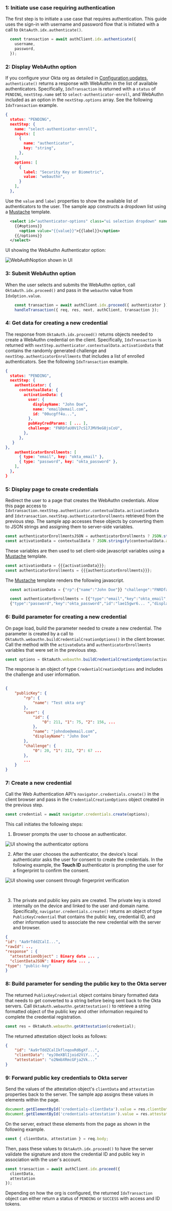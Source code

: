 ### 1: Initiate use case requiring authentication

The first step is to initiate a use case that requires authentication. This guide uses the sign-in with username and password flow that is initiated with a call to `OktaAuth.idx.authenticate()`.

```javascript
  const transaction = await authClient.idx.authenticate({
    username,
    password,
  });
```

### 2: Display WebAuthn option

If you configure your Okta org as detailed in [Configuration updates](#update-configurations), `authenticate()` returns a response with WebAuthn in the list of available authenticators. Specifically, `IdxTransaction` is returned with a `status` of `PENDING`, `nextStep.name` set to `select-authenticator-enroll`, and WebAuthn included as an option in the `nextStep.options` array. See the following `IdxTransaction` example.

```json
{
  status: "PENDING",
  nextStep: {
    name: "select-authenticator-enroll",
    inputs: [
      {
        name: "authenticator",
        key: "string",
      },
    ],
    options: [
      {
        label: "Security Key or Biometric",
        value: "webauthn",
      }
    ],
  },
```

Use the `value` and `label` properties to show the available list of authenticators to the user. The sample app constructs a dropdown list using a [Mustache](https://mustache.github.io/) template.

```xml
  <select id="authenticator-options" class="ui selection dropdown" name="authenticator">
    {{#options}}
      <option value="{{value}}">{{label}}</option>
    {{/options}}
  </select>
```

UI showing the WebAuthn Authenticator option:

<div class="three-quarter">

![WebAuthNoption shown in UI](/img/authenticators/authenticators-webauthn-dropdown-selection.png)

</div>

### 3: Submit WebAuthn option

When the user selects and submits the WebAuthn option, call `OktaAuth.idx.proceed()` and pass in the `webauthn` value from `IdxOption.value`.

```javascript
    const transaction = await authClient.idx.proceed({ authenticator });
    handleTransaction({ req, res, next, authClient, transaction });
```

### 4: Get data for creating a new credential

The response from `OktaAuth.idx.proceed()` returns objects needed to create a WebAuthn credential on the client. Specifically, `IdxTransaction` is returned with `nextStep.authenticator.contextualData.activationData` that contains the randomly generated challenge and `nextStep.authenticatorEnrollments` that includes a list of enrolled authenticators. See the following `IdxTransaction` example.

```json
{
  status: "PENDING",
  nextStep: {
    authenticator: {
      contextualData: {
        activationData: {
          user: {
            displayName: "John Doe",
            name: "email@email.com",
            id: "00ucgff4u...",
          },
          pubKeyCredParams: [ ... ],
          challenge: "FNRDfaU0V17cS17JMV9eG8jsCoU",
        },
      },
   }
},
    authenticatorEnrollments: [
      { type: "email", key: "okta_email" },
      { type: "password", key: "okta_password" },
    ],
  },
}
```

### 5: Display page to create credentials

Redirect the user to a page that creates the WebAuthn credentials. Allow this page access to `Idxtransaction.nextStep.authenticator.contextualData.activationData` and `Idxtransaction.nextStep.authenticatorEnrollments` retrieved from the previous step. The sample app accesses these objects by converting them to JSON strings and assigning them to server-side variables.

```javascript
const authenticatorEnrollmentsJSON = authenticatorEnrollments ? JSON.stringify(authenticatorEnrollments) : null;
const activationData = contextualData ? JSON.stringify(contextualData.activationData) : null;
```

These variables are then used to set client-side javascript variables using a [Mustache](https://mustache.github.io/) template.

```javascript
const activationData = {{{activationData}}};
const authenticatorEnrollments = {{{authenticatorEnrollments}}};
```

The [Mustache](https://mustache.github.io/) template renders the following javascript.

``` javascript
  const activationData = {"rp":{"name":"John Doe"}} "challenge":"FNRDfaU0V17cS17JMV9eG8jsCoU" ... ;

  const authenticatorEnrollments = [{"type":"email","key":"okta_email","id":"eaecgff4vUrS ... ","displayName":"Email","methods":[{"type":"email"}]},
  {"type":"password","key":"okta_password","id":"lae15gwr6... ","displayName":"Password","methods":[{"type":"password"}]}];
```

### 6: Build parameter for creating a new credential

On page load, build the parameter needed to create a new credential. The parameter is created by a call to `OktaAuth.webauthn.buildCredentialCreationOptions()` in the client browser. Call the method with the `activateData` and `authenticatorEnrollments` variables that were set in the previous step.

```javascript
const options = OktaAuth.webauthn.buildCredentialCreationOptions(activationData, authenticatorEnrollments);
```

The response is an object of type `CredentialCreationOptions` and includes the challenge and user information.

```json

{
    "publicKey": {
        "rp": {
            "name": "Test okta org"
        },
        "user": {
            "id": {
                "0": 211, "1": 75, "2": 156, ...
            },
            "name": "johndoe@email.com",
            "displayName": "John Doe"
        },
        "challenge": {
            "0": 20, "1": 212, "2": 67 ...
        },
        ...
    }
}
```

### 7: Create a new credential

Call the Web Authentication API's `navigator.credentials.create()` in the client browser and pass in the `CredentialCreationOptions` object created in the previous step.

```javascript
const credential = await navigator.credentials.create(options);
```

This call initiates the following steps:

1. Browser prompts the user to choose an authenticator.

<div class="three-quarter">

![UI showing the authenticator options](/img/authenticators/authenticators-webauthn-authenticator-options.png)

</div>

2. After the user chooses the authenticator, the device's local authenticator asks the user for consent to create the credentials. In the following example, the **Touch ID** authenticator is prompting the user for a fingerprint to confirm the consent.

<div class="half">

![UI showing user consent through fingerprint verification](/img/authenticators/authenticators-webauthn-user-consent.png)

</div></br>

3. The private and public key pairs are created. The private key is stored internally on the device and linked to the user and domain name. Specifically, `navigator.credentials.create()` returns an object of type `PublicKeyCredential` that contains the public key, credential ID, and other information used to associate the new credential with the server and browser.

```json
{
"id": "Aa9rTddZCalI...",
"rawId": ..,
"response" : {
  "attestationObject" : Binary data ... ,
  "clientDataJSON": Binary data ... ,
"type": "public-key"
}
```

### 8: Build parameter for sending the public key to the Okta server

The returned `PublicKeyCredential` object contains binary formatted data that needs to get converted to a string before being sent back to the Okta servers. Call `OktaAuth.webauthn.getAttestation()` to retrieve a string formatted object of the public key and other information required to complete the credential registration.

```javascript
const res = OktaAuth.webauthn.getAttestation(credential);
```

The returned attestation object looks as follows:

```json
{
    "id": "Aa9rTddZCalIkflnqoxRd6gXf...",
    "clientData": "eyJ0eXBlIjoid2ViY...",
    "attestation": "o2NmbXRmcGFja2Vk..."
}

```

### 9: Forward public key credentials to Okta server

Send the values of the attestation object's `clientData` and `attestation` properties back to the server. The sample app assigns these values in elements within the page.

```javascript
document.getElementById('credentials-clientData').value = res.clientData;
document.getElementById('credentials-attestation').value = res.attestation;
```

On the server, extract these elements from the page as shown in the following example.

```javascript
const { clientData, attestation } = req.body;
```

Then, pass these values to `OktaAuth.idx.proceed()` to have the server validate the signature and store the credential ID and public key in association with the user's account.

``` javascript
const transaction = await authClient.idx.proceed({
  clientData,
  attestation
});
```

Depending on how the org is configured, the returned `IdxTransaction` object can either return a status of `PENDING` or `SUCCESS` with access and ID tokens.
